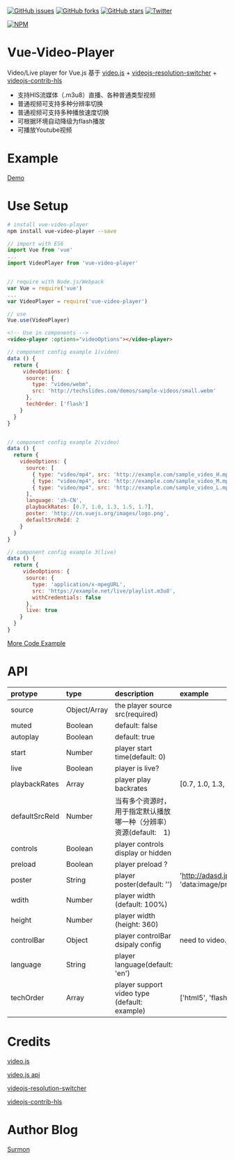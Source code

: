 [![GitHub issues](https://img.shields.io/github/issues/surmon-china/vue-video-player.svg?style=flat-square)](https://github.com/surmon-china/vue-video-player/issues)
[![GitHub forks](https://img.shields.io/github/forks/surmon-china/vue-video-player.svg?style=flat-square)](https://github.com/surmon-china/vue-video-player/network)
[![GitHub stars](https://img.shields.io/github/stars/surmon-china/vue-video-player.svg?style=flat-square)](https://github.com/surmon-china/vue-video-player/stargazers)
[![Twitter](https://img.shields.io/twitter/url/https/github.com/surmon-china/vue-video-player.svg?style=flat-square)](https://twitter.com/intent/tweet?text=Wow:&url=%5Bobject%20Object%5D)

[![NPM](https://nodei.co/npm/vue-video-player.png?downloads=true&downloadRank=true&stars=true)](https://nodei.co/npm/vue-video-player/)


# Vue-Video-Player
Video/Live player for Vue.js
基于 [video.js](https://github.com/videojs/video.js) + [videojs-resolution-switcher](https://github.com/kmoskwiak/videojs-resolution-switcher) + [videojs-contrib-hls](https://github.com/videojs/videojs-contrib-hls)

- 支持HlS流媒体（.m3u8）直播、各种普通类型视频
- 普通视频可支持多种分辨率切换
- 普通视频可支持多种播放速度切换
- 可根据环境自动降级为flash播放
- 可播放Youtube视频

# Example
[Demo](https://surmon-china.github.io/vue-video-player)


# Use Setup

``` bash
# install vue-video-player
npm install vue-video-player --save
```

``` javascript
// import with ES6
import Vue from 'vue'
...
import VideoPlayer from 'vue-video-player'


// require with Node.js/Webpack
var Vue = require('vue')
...
var VideoPlayer = require('vue-video-player')

// use
Vue.use(VideoPlayer)
```

``` html
<!-- Use in components -->
<video-player :options="videoOptions"></video-player>
```

``` javascript
// component config example 1(video)
data () {
  return {
     videoOptions: {
      source: {
        type: "video/webm", 
        src: 'http://techslides.com/demos/sample-videos/small.webm'
      },
      techOrder: ['flash']
    }
  }
}


// component config example 2(video)
data () {
  return {
    videoOptions: {
      source: [
        { type: "video/mp4", src: 'http://example.com/sample_video_H.mp4', label: '原画', res: 1 },
        { type: "video/mp4", src: 'http://example.com/sample_video_M.mp4', label: '高清', res: 2 },
        { type: "video/mp4", src: 'http://example.com/sample_video_L.mp4', label: '流畅', res: 3 }
      ],
      language: 'zh-CN',
      playbackRates: [0.7, 1.0, 1.3, 1.5, 1.7],
      poster: 'http://cn.vuejs.org/images/logo.png',
      defaultSrcReId: 2
    }
  }
}

// component config example 3(live)
data () {
  return {
     videoOptions: {
      source: {
        type: 'application/x-mpegURL',
        src: 'https://example.net/live/playlist.m3u8',
        withCredentials: false
      },
      live: true
    }
  }
}
```

[More Code Example](https://surmon-china.github.io/vue-video-player)


# API

| protype        | type | description | example |
| :------------- |:---------------|:---------------| :------ |
| source         | Object/Array |  the player source src(required) |       |
| muted          | Boolean      |  default: false                     |       |
| autoplay       | Boolean      |  default: true                    |       |
| start          | Number       |  player start time(default: 0)  |       |
| live           | Boolean      |  player is live? |
| playbackRates  | Array        |  player play backrates | [0.7, 1.0, 1.3, 1.5, 1.7] |
| defaultSrcReId | Number       |  当有多个资源时，用于指定默认播放哪一种（分辨率）资源(default:　1) |
| controls       | Boolean      |  player controls display or hidden |
| preload        | Boolean      |  player preload ? |
| poster         | String       |  player poster(default: '') | 'http://adasd.jpg' / 'data:image/png;base64,iVB...' |
| wdith          | Number       |  player width (default: 100%) |
| height         | Number       |  player width (height: 360) |
| controlBar     | Object       |  player controlBar dsipaly config | need to video.js api doc
| language       | String       |  player language(default: 'en') |
| techOrder      | Array        |  player support video type (default: example) | ['html5', 'flash', 'youtube'] | 



# Credits

[video.js](https://github.com/videojs/video.js)

[video.js api](http://docs.videojs.com/docs/api/player.html#Methodsmuted)

[videojs-resolution-switcher](https://github.com/kmoskwiak/videojs-resolution-switcher)

[videojs-contrib-hls](https://github.com/videojs/videojs-contrib-hls)


# Author Blog
[Surmon](http://surmon.me)
